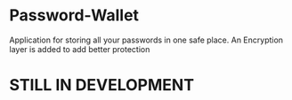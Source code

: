 # Password-Wallet
Application for storing all your passwords in one safe place. An Encryption layer is added to add better protection 

# STILL IN DEVELOPMENT
